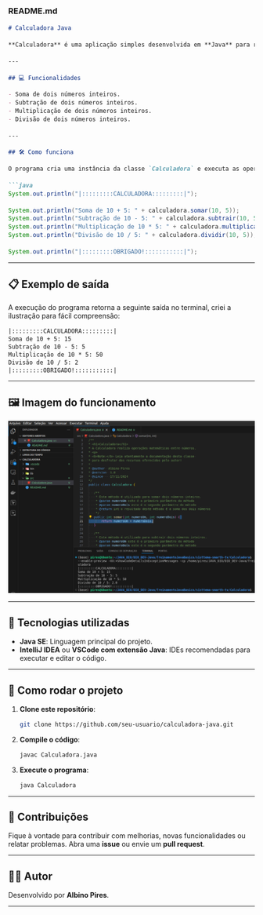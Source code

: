 ### README.md

```markdown
# Calculadora Java

**Calculadora** é uma aplicação simples desenvolvida em **Java** para realizar operações matemáticas básicas entre dois números inteiros. Este projeto foi criado com fins educativos, demonstrando o uso de classes, métodos e operações básicas em Java.

---

## 💻 Funcionalidades

- Soma de dois números inteiros.
- Subtração de dois números inteiros.
- Multiplicação de dois números inteiros.
- Divisão de dois números inteiros.

---

## 🛠️ Como funciona

O programa cria uma instância da classe `Calculadora` e executa as operações diretamente com números predefinidos. O resultado de cada operação é exibido no terminal, com o seguinte formato:

```java
System.out.println("|:::::::::CALCULADORA:::::::::|");

System.out.println("Soma de 10 + 5: " + calculadora.somar(10, 5));
System.out.println("Subtração de 10 - 5: " + calculadora.subtrair(10, 5));
System.out.println("Multiplicação de 10 * 5: " + calculadora.multiplicar(10, 5));
System.out.println("Divisão de 10 / 5: " + calculadora.dividir(10, 5));

System.out.println("|:::::::::OBRIGADO!:::::::::::|");
```

---

## 📋 Exemplo de saída

A execução do programa retorna a seguinte saída no terminal, criei a ilustração para fácil compreensão:

```
|:::::::::CALCULADORA:::::::::|
Soma de 10 + 5: 15
Subtração de 10 - 5: 5
Multiplicação de 10 * 5: 50
Divisão de 10 / 5: 2
|:::::::::OBRIGADO!:::::::::::|
```

---

## 🖼️ Imagem do funcionamento

![Funcionamento da Calculadora](calculadora.png)

---

## 🔧 Tecnologias utilizadas

- **Java SE**: Linguagem principal do projeto.
- **IntelliJ IDEA** ou **VSCode com extensão Java**: IDEs recomendadas para executar e editar o código.

---

## 🚀 Como rodar o projeto

1. **Clone este repositório**:
   ```bash
   git clone https://github.com/seu-usuario/calculadora-java.git
   ```

2. **Compile o código**:
   ```bash
   javac Calculadora.java
   ```

3. **Execute o programa**:
   ```bash
   java Calculadora
   ```

---

## 🤝 Contribuições

Fique à vontade para contribuir com melhorias, novas funcionalidades ou relatar problemas. Abra uma **issue** ou envie um **pull request**.

---

## 🧑‍💻 Autor

Desenvolvido por **Albino Pires**.

---
